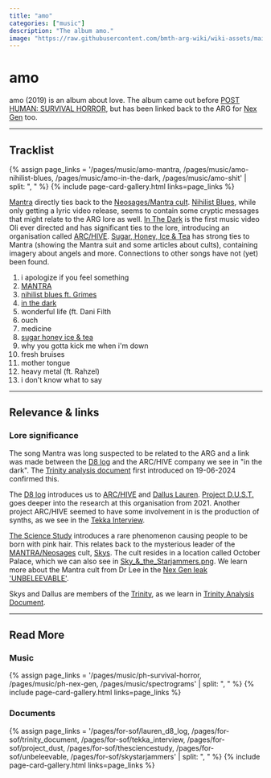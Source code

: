 ```yaml
---
title: "amo"
categories: ["music"]
description: "The album amo."
image: "https://raw.githubusercontent.com/bmth-arg-wiki/wiki-assets/main/music/amo/album_cover_300.png"
---
```

# amo

amo (2019) is an album about love. The album came out before [POST HUMAN: SURVIVAL HORROR](ph-survival-horror), 
but has been linked back to the ARG for [Nex Gen](ph-nex-gen) too.

***

## Tracklist

{% assign page_links = '/pages/music/amo-mantra, /pages/music/amo-nihilist-blues, /pages/music/amo-in-the-dark, /pages/music/amo-shit' | split: ", " %}
{% include page-card-gallery.html links=page_links %}

[Mantra](amo-mantra) directly ties back to the [Neosages/Mantra cult](../lore/mantra). [Nihilist Blues](amo-nihilist-blues),
while only getting a lyric video release, seems to contain some cryptic messages that might relate to the ARG lore as
well. [In The Dark](amo-in-the-dark) is the first music video Oli ever directed and has significant ties to the lore,
introducing an organisation called [ARC/HIVE](../lore/archive). [Sugar, Honey, Ice & Tea](amo-shit) has strong ties to
Mantra (showing the Mantra suit and some articles about cults), containing imagery about angels and more. 
Connections to other songs have not (yet) been found.

01. i apologize if you feel something
02. [MANTRA](amo-mantra)
03. [nihilist blues ft. Grimes](amo-nihilist-blues)
04. [in the dark](amo-in-the-dark)
05. wonderful life (ft. Dani Filth
06. ouch
07. medicine
08. [sugar honey ice & tea](amo-shit)
09. why you gotta kick me when i'm down
10. fresh bruises
11. mother tongue
12. heavy metal (ft. Rahzel)
13. i don't know what to say

***

## Relevance & links

### Lore significance

The song Mantra was long suspected to be related to the
ARG and a link was made between the [D8 log](../for-sof/lauren_d8_log) and the ARC/HIVE company
we see in "in the dark". The [Trinity analysis document](../for-sof/trinity_document) first
introduced on 19-06-2024 confirmed this.

The [D8 log](../for-sof/lauren_d8_log) introduces us to [ARC/HIVE](../lore/archive) and [Dallus Lauren](../characters/dallus-lauren).
[Project D.U.S.T.](../for-sof/project_dust) goes deeper into the research at this organisation from 2021. Another
project ARC/HIVE seemed to have some involvement in is the production of synths, as we see in the
[Tekka Interview](../for-sof/tekka_interview).

[The Science Study](../for-sof/thesciencestudy) introduces a rare phenomenon causing people to be born with pink hair.
This relates back to the mysterious leader of the [MANTRA/Neosages](../lore/mantra) cult, [Skys](../characters/skys).
The cult resides in a location called October Palace, which we can also see in [Sky_&_the_Starjammers.png](../for-sof/skystarjammers).
We learn more about the Mantra cult from Dr Lee in the [Nex Gen leak 'UNBELEEVABLE'](../for-sof/unbeleevable).

Skys and Dallus are members of the [Trinity](../characters/characters#trinity), as we learn in
[Trinity Analysis Document](../for-sof/trinity_document).

***

## Read More

### Music

{% assign page_links = '/pages/music/ph-survival-horror, /pages/music/ph-nex-gen, /pages/music/spectrograms' | split: ", " %}
{% include page-card-gallery.html links=page_links %}

### Documents

{% assign page_links = '/pages/for-sof/lauren_d8_log, /pages/for-sof/trinity_document, /pages/for-sof/tekka_interview, /pages/for-sof/project_dust, /pages/for-sof/thesciencestudy, /pages/for-sof/unbeleevable, /pages/for-sof/skystarjammers' | split: ", " %}
{% include page-card-gallery.html links=page_links %}
